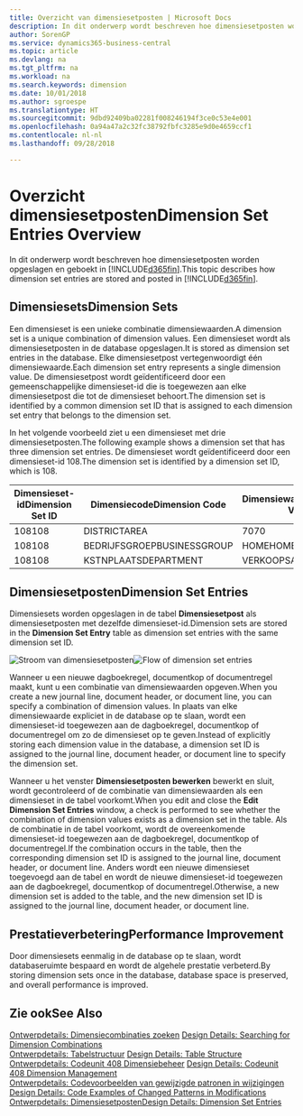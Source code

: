 ```yaml
---
title: Overzicht van dimensiesetposten | Microsoft Docs
description: In dit onderwerp wordt beschreven hoe dimensiesetposten worden opgeslagen en geboekt in Dynamics 365.
author: SorenGP
ms.service: dynamics365-business-central
ms.topic: article
ms.devlang: na
ms.tgt_pltfrm: na
ms.workload: na
ms.search.keywords: dimension
ms.date: 10/01/2018
ms.author: sgroespe
ms.translationtype: HT
ms.sourcegitcommit: 9dbd92409ba02281f008246194f3ce0c53e4e001
ms.openlocfilehash: 0a94a47a2c32fc38792fbfc3285e9d0e4659ccf1
ms.contentlocale: nl-nl
ms.lasthandoff: 09/28/2018

---
```

# <a name="dimension-set-entries-overview"></a><span data-ttu-id="f0c5a-103">Overzicht dimensiesetposten</span><span class="sxs-lookup"><span data-stu-id="f0c5a-103">Dimension Set Entries Overview</span></span>
<span data-ttu-id="f0c5a-104">In dit onderwerp wordt beschreven hoe dimensiesetposten worden opgeslagen en geboekt in [!INCLUDE[d365fin](includes/d365fin_md.md)].</span><span class="sxs-lookup"><span data-stu-id="f0c5a-104">This topic describes how dimension set entries are stored and posted in [!INCLUDE[d365fin](includes/d365fin_md.md)].</span></span>  

## <a name="dimension-sets"></a><span data-ttu-id="f0c5a-105">Dimensiesets</span><span class="sxs-lookup"><span data-stu-id="f0c5a-105">Dimension Sets</span></span>  
<span data-ttu-id="f0c5a-106">Een dimensieset is een unieke combinatie dimensiewaarden.</span><span class="sxs-lookup"><span data-stu-id="f0c5a-106">A dimension set is a unique combination of dimension values.</span></span> <span data-ttu-id="f0c5a-107">Een dimensieset wordt als dimensiesetposten in de database opgeslagen.</span><span class="sxs-lookup"><span data-stu-id="f0c5a-107">It is stored as dimension set entries in the database.</span></span> <span data-ttu-id="f0c5a-108">Elke dimensiesetpost vertegenwoordigt één dimensiewaarde.</span><span class="sxs-lookup"><span data-stu-id="f0c5a-108">Each dimension set entry represents a single dimension value.</span></span> <span data-ttu-id="f0c5a-109">De dimensiesetpost wordt geïdentificeerd door een gemeenschappelijke dimensieset-id die is toegewezen aan elke dimensiesetpost die tot de dimensieset behoort.</span><span class="sxs-lookup"><span data-stu-id="f0c5a-109">The dimension set is identified by a common dimension set ID that is assigned to each dimension set entry that belongs to the dimension set.</span></span>  

<span data-ttu-id="f0c5a-110">In het volgende voorbeeld ziet u een dimensieset met drie dimensiesetposten.</span><span class="sxs-lookup"><span data-stu-id="f0c5a-110">The following example shows a dimension set that has three dimension set entries.</span></span> <span data-ttu-id="f0c5a-111">De dimensieset wordt geïdentificeerd door een dimensieset-id 108.</span><span class="sxs-lookup"><span data-stu-id="f0c5a-111">The dimension set is identified by a dimension set ID, which is 108.</span></span>  

|<span data-ttu-id="f0c5a-112">Dimensieset-id</span><span class="sxs-lookup"><span data-stu-id="f0c5a-112">Dimension Set ID</span></span>|<span data-ttu-id="f0c5a-113">Dimensiecode</span><span class="sxs-lookup"><span data-stu-id="f0c5a-113">Dimension Code</span></span>|<span data-ttu-id="f0c5a-114">Dimensiewaardecode</span><span class="sxs-lookup"><span data-stu-id="f0c5a-114">Dimension Value Code</span></span>|<span data-ttu-id="f0c5a-115">Dimensiewaardenaam</span><span class="sxs-lookup"><span data-stu-id="f0c5a-115">Dimension Value Name</span></span>|  
|----------------------|--------------------|--------------------------|--------------------------|  
|<span data-ttu-id="f0c5a-116">108</span><span class="sxs-lookup"><span data-stu-id="f0c5a-116">108</span></span>|<span data-ttu-id="f0c5a-117">DISTRICT</span><span class="sxs-lookup"><span data-stu-id="f0c5a-117">AREA</span></span>|<span data-ttu-id="f0c5a-118">70</span><span class="sxs-lookup"><span data-stu-id="f0c5a-118">70</span></span>|<span data-ttu-id="f0c5a-119">Noord-Amerika</span><span class="sxs-lookup"><span data-stu-id="f0c5a-119">America North</span></span>|  
|<span data-ttu-id="f0c5a-120">108</span><span class="sxs-lookup"><span data-stu-id="f0c5a-120">108</span></span>|<span data-ttu-id="f0c5a-121">BEDRIJFSGROEP</span><span class="sxs-lookup"><span data-stu-id="f0c5a-121">BUSINESSGROUP</span></span>|<span data-ttu-id="f0c5a-122">HOME</span><span class="sxs-lookup"><span data-stu-id="f0c5a-122">HOME</span></span>|<span data-ttu-id="f0c5a-123">Home</span><span class="sxs-lookup"><span data-stu-id="f0c5a-123">Home</span></span>|  
|<span data-ttu-id="f0c5a-124">108</span><span class="sxs-lookup"><span data-stu-id="f0c5a-124">108</span></span>|<span data-ttu-id="f0c5a-125">KSTNPLAATS</span><span class="sxs-lookup"><span data-stu-id="f0c5a-125">DEPARTMENT</span></span>|<span data-ttu-id="f0c5a-126">VERKOOP</span><span class="sxs-lookup"><span data-stu-id="f0c5a-126">SALES</span></span>|<span data-ttu-id="f0c5a-127">Verkoop</span><span class="sxs-lookup"><span data-stu-id="f0c5a-127">Sales</span></span>|  

## <a name="dimension-set-entries"></a><span data-ttu-id="f0c5a-128">Dimensiesetposten</span><span class="sxs-lookup"><span data-stu-id="f0c5a-128">Dimension Set Entries</span></span>  
<span data-ttu-id="f0c5a-129">Dimensiesets worden opgeslagen in de tabel **Dimensiesetpost** als dimensiesetposten met dezelfde dimensieset-id.</span><span class="sxs-lookup"><span data-stu-id="f0c5a-129">Dimension sets are stored in the **Dimension Set Entry** table as dimension set entries with the same dimension set ID.</span></span>  

<span data-ttu-id="f0c5a-130">![Stroom van dimensiesetposten](media/dimensionentrynav7.png "Stroom van dimensiesetposten")</span><span class="sxs-lookup"><span data-stu-id="f0c5a-130">![Flow of dimension set entries](media/dimensionentrynav7.png "Flow of dimension set entries")</span></span>  

<span data-ttu-id="f0c5a-131">Wanneer u een nieuwe dagboekregel, documentkop of documentregel maakt, kunt u een combinatie van dimensiewaarden opgeven.</span><span class="sxs-lookup"><span data-stu-id="f0c5a-131">When you create a new journal line, document header, or document line, you can specify a combination of dimension values.</span></span> <span data-ttu-id="f0c5a-132">In plaats van elke dimensiewaarde expliciet in de database op te slaan, wordt een dimensieset-id toegewezen aan de dagboekregel, documentkop of documentregel om zo de dimensieset op te geven.</span><span class="sxs-lookup"><span data-stu-id="f0c5a-132">Instead of explicitly storing each dimension value in the database, a dimension set ID is assigned to the journal line, document header, or document line to specify the dimension set.</span></span>  

<span data-ttu-id="f0c5a-133">Wanneer u het venster **Dimensiesetposten bewerken** bewerkt en sluit, wordt gecontroleerd of de combinatie van dimensiewaarden als een dimensieset in de tabel voorkomt.</span><span class="sxs-lookup"><span data-stu-id="f0c5a-133">When you edit and close the **Edit Dimension Set Entries** window, a check is performed to see whether the combination of dimension values exists as a dimension set in the table.</span></span> <span data-ttu-id="f0c5a-134">Als de combinatie in de tabel voorkomt, wordt de overeenkomende dimensieset-id toegewezen aan de dagboekregel, documentkop of documentregel.</span><span class="sxs-lookup"><span data-stu-id="f0c5a-134">If the combination occurs in the table, then the corresponding dimension set ID is assigned to the journal line, document header, or document line.</span></span> <span data-ttu-id="f0c5a-135">Anders wordt een nieuwe dimensieset toegevoegd aan de tabel en wordt de nieuwe dimensieset-id toegewezen aan de dagboekregel, documentkop of documentregel.</span><span class="sxs-lookup"><span data-stu-id="f0c5a-135">Otherwise, a new dimension set is added to the table, and the new dimension set ID is assigned to the journal line, document header, or document line.</span></span>  

## <a name="performance-improvement"></a><span data-ttu-id="f0c5a-136">Prestatieverbetering</span><span class="sxs-lookup"><span data-stu-id="f0c5a-136">Performance Improvement</span></span>  
<span data-ttu-id="f0c5a-137">Door dimensiesets eenmalig in de database op te slaan, wordt databaseruimte bespaard en wordt de algehele prestatie verbeterd.</span><span class="sxs-lookup"><span data-stu-id="f0c5a-137">By storing dimension sets once in the database, database space is preserved, and overall performance is improved.</span></span>  

## <a name="see-also"></a><span data-ttu-id="f0c5a-138">Zie ook</span><span class="sxs-lookup"><span data-stu-id="f0c5a-138">See Also</span></span>  
<span data-ttu-id="f0c5a-139">[Ontwerpdetails: Dimensiecombinaties zoeken](design-details-searching-for-dimension-combinations.md) </span><span class="sxs-lookup"><span data-stu-id="f0c5a-139">[Design Details: Searching for Dimension Combinations](design-details-searching-for-dimension-combinations.md) </span></span>  
<span data-ttu-id="f0c5a-140">[Ontwerpdetails: Tabelstructuur](design-details-table-structure.md) </span><span class="sxs-lookup"><span data-stu-id="f0c5a-140">[Design Details: Table Structure](design-details-table-structure.md) </span></span>  
<span data-ttu-id="f0c5a-141">[Ontwerpdetails: Codeunit 408 Dimensiebeheer](design-details-codeunit-408-dimension-management.md) </span><span class="sxs-lookup"><span data-stu-id="f0c5a-141">[Design Details: Codeunit 408 Dimension Management](design-details-codeunit-408-dimension-management.md) </span></span>  
<span data-ttu-id="f0c5a-142">[Ontwerpdetails: Codevoorbeelden van gewijzigde patronen in wijzigingen](design-details-code-examples-of-changed-patterns-in-modifications.md) </span><span class="sxs-lookup"><span data-stu-id="f0c5a-142">[Design Details: Code Examples of Changed Patterns in Modifications](design-details-code-examples-of-changed-patterns-in-modifications.md) </span></span>  
[<span data-ttu-id="f0c5a-143">Ontwerpdetails: Dimensiesetposten</span><span class="sxs-lookup"><span data-stu-id="f0c5a-143">Design Details: Dimension Set Entries</span></span>](design-details-dimension-set-entries.md)   

